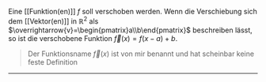 Eine [[Funktion(en)]] $f$ soll verschoben werden.
Wenn die Verschiebung sich dem [[Vektor(en)]] in $\mathbb{R}^2$ als $\overrightarrow{v}=\begin{pmatrix}a\\b\end{pmatrix}$ beschreiben lässt, so ist die verschobene Funktion $\overrightarrow{f}(x)=f(x-a)+b$.

>Der Funktionsname $\overrightarrow{f}(x)$ ist von mir benannt und hat scheinbar keine feste Definition

---
